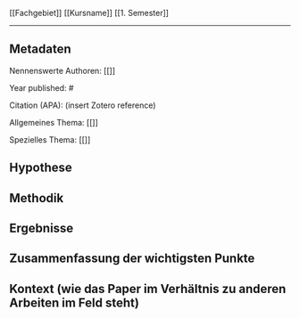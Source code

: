 [[Fachgebiet]] [[Kursname]] [[1. Semester]]

---

## Metadaten

Nennenswerte Authoren: [[]]

Year published: #

Citation (APA): (insert Zotero reference)

Allgemeines Thema: [[]]

Spezielles Thema: [[]]

## Hypothese



## Methodik



## Ergebnisse



## Zusammenfassung der wichtigsten Punkte




## Kontext (wie das Paper im Verhältnis zu anderen Arbeiten im Feld steht)